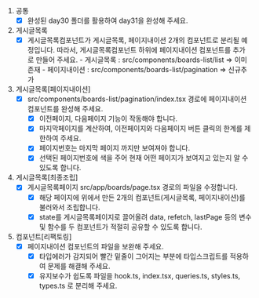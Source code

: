 1. 공통
   - [x] 완성된 day30 폴더를 활용하여 day31을 완성해 주세요.
2. 게시글목록
   - [x] 게시글목록컴포넌트가 게시글목록, 페이지내이션 2개의 컴포넌트로 분리될 예정입니다.
         따라서, 게시글목록컴포넌트 하위에 페이지내이션 컴포넌트를 추가로 만들어 주세요. - 게시글목록 : src/components/boards-list/list => 이미존재 - 페이지내이션 : src/components/boards-list/pagination => 신규추가
3. 게시글목록[페이지내이션]
   - [x] src/components/boards-list/pagination/index.tsx 경로에 페이지내이션 컴포넌트를 완성해 주세요.
     - [x] 이전페이지, 다음페이지 기능이 작동해야 합니다.
     - [x] 마지막페이지를 계산하여, 이전페이지와 다음페이지 버튼 클릭의 한계를 제한하여 주세요.
     - [x] 페이지번호는 마지막 페이지 까지만 보여져야 합니다.
     - [x] 선택된 페이지번호에 색을 주어 현재 어떤 페이지가 보여지고 있는지 알 수 있도록 합니다.
4. 게시글목록[최종조립]
   - [x] 게시글목록페이지 src/app/boards/page.tsx 경로의 파일을 수정합니다.
     - [x] 해당 페이지에 위에서 만든 2개의 컴포넌트(게시글목록, 페이지내이션)를 불러와서 조립합니다.
     - [x] state를 게시글목록페이지로 끌어올려 data, refetch, lastPage 등의 변수 및 함수를 두 컴포넌트가 적절히 공유할 수 있도록 합니다.
5. 컴포넌트[리팩토링]
   - [x] 페이지내이션 컴포넌트의 파일을 보완해 주세요.
     - [x] 타입에러가 감지되어 빨간 밑줄이 그어지는 부분에 타입스크립트를 적용하여 문제를 해결해 주세요.
     - [x] 유지보수가 쉽도록 파일을 hook.ts, index.tsx, queries.ts, styles.ts, types.ts 로 분리해 주세요.
